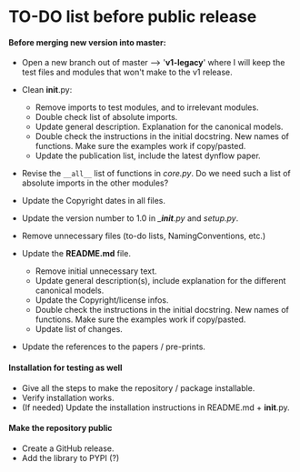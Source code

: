 # TO-DO list before public release

#### Before merging new version into master:


- Open a new branch out of master --> '**v1-legacy**' where I will keep the test files and modules that won't make to the v1 release.
- Clean ____init____.py: 
	- Remove imports to test modules, and to irrelevant modules. 
	- Double check list of absolute imports.
	- Update general description. Explanation for the canonical models.
	- Double check the instructions in the initial docstring. New names of functions. Make sure the examples work if copy/pasted.
	- Update the publication list, include the latest dynflow paper.
- Revise the `__all__` list of functions in *core.py*. Do we need such a list of absolute imports in the other modules?
- Update the Copyright dates in all files.
- Update the version number to 1.0 in *____init___.py* and *setup.py*.
- Remove unnecessary files (to-do lists, NamingConventions, etc.)
- Update the **README.md** file.
	- Remove initial unnecessary text. 
	- Update general description(s), include explanation for the different canonical models.
	- Update the Copyright/license infos.
	- Double check the instructions in the initial docstring. New names of functions. Make sure the examples work if copy/pasted.
	- Update list of changes.

- Update the references to the papers / pre-prints.


#### Installation for testing as well

- Give all the steps to make the repository / package installable.
- Verify installation works.
- (If needed) Update the installation instructions in README.md + ____init____.py.


#### Make the repository public

- Create a GitHub release.
- Add the library to PYPI (?)


